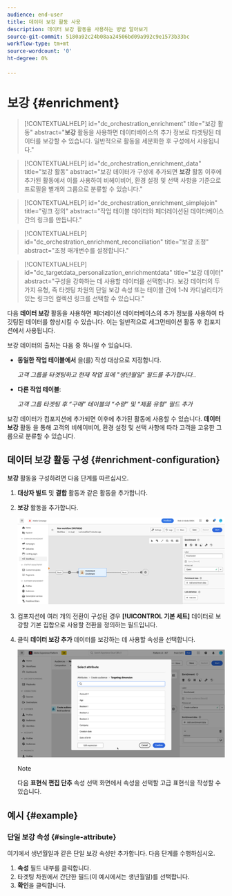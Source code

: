 ```yaml
---
audience: end-user
title: 데이터 보강 활동 사용
description: 데이터 보강 활동을 사용하는 방법 알아보기
source-git-commit: 5180a92c24b08aa24506bd09a992c9e1573b33bc
workflow-type: tm+mt
source-wordcount: '0'
ht-degree: 0%

---
```



# 보강 {#enrichment}

>[!CONTEXTUALHELP]
>id="dc_orchestration_enrichment"
>title="보강 활동"
>abstract="**보강** 활동을 사용하면 데이터베이스의 추가 정보로 타겟팅된 데이터를 보강할 수 있습니다. 일반적으로 활동을 세분화한 후 구성에서 사용됩니다."

>[!CONTEXTUALHELP]
>id="dc_orchestration_enrichment_data"
>title="보강 활동"
>abstract="보강 데이터가 구성에 추가되면 **보강** 활동 이후에 추가된 활동에서 이를 사용하여 비헤이비어, 환경 설정 및 선택 사항을 기준으로 프로필을 별개의 그룹으로 분류할 수 있습니다."

>[!CONTEXTUALHELP]
>id="dc_orchestration_enrichment_simplejoin"
>title="링크 정의"
>abstract="작업 테이블 데이터와 페더레이션된 데이터베이스 간의 링크를 만듭니다."

>[!CONTEXTUALHELP]
>id="dc_orchestration_enrichment_reconciliation"
>title="보강 조정"
>abstract="조정 매개변수를 설정합니다."

>[!CONTEXTUALHELP]
>id="dc_targetdata_personalization_enrichmentdata"
>title="보강 데이터"
>abstract="구성을 강화하는 데 사용할 데이터를 선택합니다. 보강 데이터의 두 가지 유형, 즉 타겟팅 차원의 단일 보강 속성 또는 테이블 간에 1-N 카디널리티가 있는 링크인 컬렉션 링크를 선택할 수 있습니다."

다음 **데이터 보강** 활동을 사용하면 페더레이션 데이터베이스의 추가 정보를 사용하여 타깃팅된 데이터를 향상시킬 수 있습니다. 이는 일반적으로 세그먼테이션 활동 후 컴포지션에서 사용됩니다.

보강 데이터의 출처는 다음 중 하나일 수 있습니다.

* **동일한 작업 테이블에서** 을(를) 작성 대상으로 지정합니다.

  *고객 그룹을 타겟팅하고 현재 작업 표에 &quot;생년월일&quot; 필드를 추가합니다.*.

* **다른 작업 테이블**:

  *고객 그룹 타겟팅 후 “구매” 테이블의 “수량” 및 “제품 유형” 필드 추가*

보강 데이터가 컴포지션에 추가되면 이후에 추가된 활동에 사용할 수 있습니다. **데이터 보강** 활동 을 통해 고객의 비헤이비어, 환경 설정 및 선택 사항에 따라 고객을 고유한 그룹으로 분류할 수 있습니다.

<!--For instance, you can add to the working table information related to customers' purchases and use this data to personalize emails with their latest purchase or the amount spent on these purchases.-->

## 데이터 보강 활동 구성 {#enrichment-configuration}

**보강** 활동을 구성하려면 다음 단계를 따르십시오.

1. **대상자 빌드** 및 **결합** 활동과 같은 활동을 추가합니다.
1. **보강** 활동을 추가합니다.

   ![](../assets/enrichment.png)

1. 컴포지션에 여러 개의 전환이 구성된 경우 **[!UICONTROL 기본 세트]** 데이터로 보강할 기본 집합으로 사용할 전환을 정의하는 필드입니다.

1. 클릭 **데이터 보강 추가** 데이터를 보강하는 데 사용할 속성을 선택합니다.

   ![](../assets/enrichment-add.png)

   >[!NOTE]
   >
   >다음 **표현식 편집 단추** 속성 선택 화면에서 속성을 선택할 고급 표현식을 작성할 수 있습니다.

<!--PAS VU SUR INSTANCE: You can select two types of enrichment data: a single enrichment attribute from the target dimension, or a collection link. Each of these types is detailed in the examples below:

    * [Single enrichment attribute](#single-attribute)
    * [Collection lnk](#collection-link)-->

## 예시 {#example}

### 단일 보강 속성 {#single-attribute}

여기에서 생년월일과 같은 단일 보강 속성만 추가합니다. 다음 단계를 수행하십시오.

1. **속성** 필드 내부를 클릭합니다.
1. 타겟팅 차원에서 간단한 필드(이 예시에서는 생년월일)를 선택합니다.
1. **확인**&#x200B;을 클릭합니다.

<!--### Collection link {#collection-link}

In this more complex use case, we will select a collection link which is a link with a 1-N cardinality between tables. Let's retrieve the three latest purchases that are less than 100$. For this you need to define:

* an enrichment attribute: the **Total amount** field
* the number of lines to retrieve: 3
* a filter: filter out items that are greater than 100$
* a sorting: descendant sorting on the **Order date** field. 

#### Add the attribute {#add-attribute}

This is where you select the collection link to use as enrichment data.

1. Click inside the **Attribute** field.
1. Click **Display advanced attributes**.
1. Select the **Total amount** field from the **Purchases** table. 

#### Define the collection settings{#collection-settings}

Then, define how the data is collected and the number of records to retrieve.

1. Select **Collect data** in the **Select how the data is collected** drop-down.
1. Type "3" in the **Lines to retrieve (Columns to create)** field. 

If you want, for example, to get the average amount of purchases for a customer, select **Aggregated data** instead, and select **Average** in the **Aggregate function** drop-down.

#### Define the filters{#collection-filters}

Here, we define the maximum value for the enrichment attribute. We filter out items that are greater than 100$. [Learn how to work with the query modeler](../../query/query-modeler-overview.md)

1. Click **Edit filters**.
1. Add the two following filters: **Total amount** exists AND **Total amount** is less than 100. The first one filters NULL values as they would appear as the greatest value.
1. Click **Confirm**.

#### Define the sorting{#collection-sorting}

We now need to apply sorting in order to retrieve the three **latest** purchases.

1. Activate the **Enable sorting** option.
1. Click inside the **Attribute** field.
1. Select the **Order date** field.
1. Click **Confirm**. 
1. Select **Descending** from the **Sort** drop-down.-->
